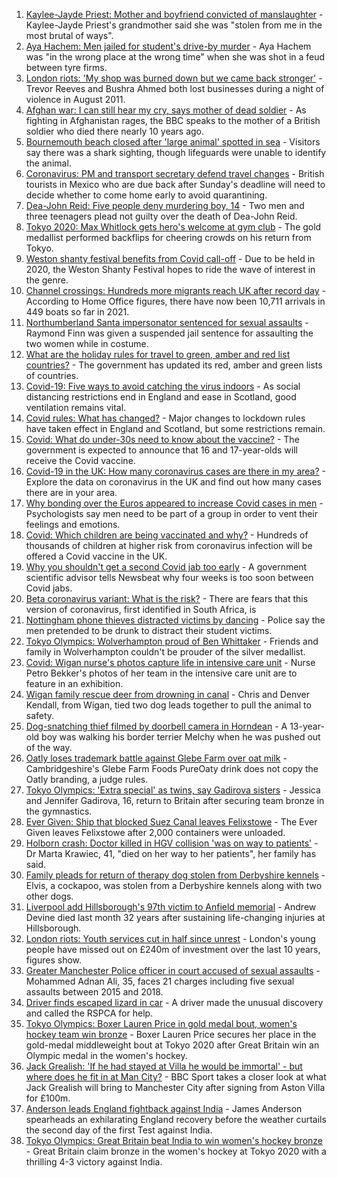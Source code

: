 1. [Kaylee-Jayde Priest: Mother and boyfriend convicted of manslaughter](https://www.bbc.co.uk/news/uk-england-birmingham-58106169) - Kaylee-Jayde Priest's grandmother said she was "stolen from me in the most brutal of ways".
2. [Aya Hachem: Men jailed for student's drive-by murder](https://www.bbc.co.uk/news/uk-england-lancashire-58087826) - Aya Hachem was "in the wrong place at the wrong time" when she was shot in a feud between tyre firms.
3. [London riots: 'My shop was burned down but we came back stronger'](https://www.bbc.co.uk/news/uk-england-london-58031162) - Trevor Reeves and Bushra Ahmed both lost businesses during a night of violence in August 2011.
4. [Afghan war: I can still hear my cry, says mother of dead soldier](https://www.bbc.co.uk/news/uk-58107220) - As fighting in Afghanistan rages, the BBC speaks to the mother of a British soldier who died there nearly 10 years ago.
5. [Bournemouth beach closed after 'large animal' spotted in sea](https://www.bbc.co.uk/news/uk-england-dorset-58090890) - Visitors say there was a shark sighting, though lifeguards were unable to identify the animal.
6. [Coronavirus: PM and transport secretary defend travel changes](https://www.bbc.co.uk/news/uk-58100523) - British tourists in Mexico who are due back after Sunday's deadline will need to decide whether to come home early to avoid quarantining.
7. [Dea-John Reid: Five people deny murdering boy, 14](https://www.bbc.co.uk/news/uk-england-birmingham-58108657) - Two men and three teenagers plead not guilty over the death of Dea-John Reid.
8. [Tokyo 2020: Max Whitlock gets hero's welcome at gym club](https://www.bbc.co.uk/news/uk-england-essex-58031488) - The gold medallist performed backflips for cheering crowds on his return from Tokyo.
9. [Weston shanty festival benefits from Covid call-off](https://www.bbc.co.uk/news/uk-england-somerset-58105110) - Due to be held in 2020, the Weston Shanty Festival hopes to ride the wave of interest in the genre.
10. [Channel crossings: Hundreds more migrants reach UK after record day](https://www.bbc.co.uk/news/uk-england-kent-58100694) - According to Home Office figures, there have now been 10,711 arrivals in 449 boats so far in 2021.
11. [Northumberland Santa impersonator sentenced for sexual assaults](https://www.bbc.co.uk/news/uk-england-tyne-58106725) - Raymond Finn was given a suspended jail sentence for assaulting the two women while in costume.
12. [What are the holiday rules for travel to green, amber and red list countries?](https://www.bbc.co.uk/news/explainers-52544307) - The government has updated its red, amber and green lists of countries.
13. [Covid-19: Five ways to avoid catching the virus indoors](https://www.bbc.co.uk/news/explainers-53917432) - As social distancing restrictions end in England and ease in Scotland, good ventilation remains vital.
14. [Covid rules: What has changed?](https://www.bbc.co.uk/news/explainers-52530518) - Major changes to lockdown rules have taken effect in England and Scotland, but some restrictions remain.
15. [Covid: What do under-30s need to know about the vaccine?](https://www.bbc.co.uk/news/health-57273875) - The government is expected to announce that 16 and 17-year-olds will receive the Covid vaccine.
16. [Covid-19 in the UK: How many coronavirus cases are there in my area?](https://www.bbc.co.uk/news/uk-51768274) - Explore the data on coronavirus in the UK and find out how many cases there are in your area.
17. [Why bonding over the Euros appeared to increase Covid cases in men](https://www.bbc.co.uk/news/health-58015593) - Psychologists say men need to be part of a group in order to vent their feelings and emotions.
18. [Covid: Which children are being vaccinated and why?](https://www.bbc.co.uk/news/health-57888429) - Hundreds of thousands of children at higher risk from coronavirus infection will be offered a Covid vaccine in the UK.
19. [Why you shouldn't get a second Covid jab too early](https://www.bbc.co.uk/news/newsbeat-57682233) - A government scientific advisor tells Newsbeat why four weeks is too soon between Covid jabs.
20. [Beta coronavirus variant: What is the risk?](https://www.bbc.co.uk/news/health-55534727) - There are fears that this version of coronavirus, first identified in South Africa, is
21. [Nottingham phone thieves distracted victims by dancing](https://www.bbc.co.uk/news/uk-england-nottinghamshire-58103794) - Police say the men pretended to be drunk to distract their student victims.
22. [Tokyo Olympics: Wolverhampton proud of Ben Whittaker](https://www.bbc.co.uk/news/uk-england-birmingham-58094358) - Friends and family in Wolverhampton couldn't be prouder of the silver medallist.
23. [Covid: Wigan nurse's photos capture life in intensive care unit](https://www.bbc.co.uk/news/uk-england-manchester-58091299) - Nurse Petro Bekker's photos of her team in the intensive care unit are to feature in an exhibition.
24. [Wigan family rescue deer from drowning in canal](https://www.bbc.co.uk/news/uk-england-manchester-58080726) - Chris and Denver Kendall, from Wigan, tied two dog leads together to pull the animal to safety.
25. [Dog-snatching thief filmed by doorbell camera in Horndean](https://www.bbc.co.uk/news/uk-england-hampshire-58086838) - A 13-year-old boy was walking his border terrier Melchy when he was pushed out of the way.
26. [Oatly loses trademark battle against Glebe Farm over oat milk](https://www.bbc.co.uk/news/uk-england-cambridgeshire-58102252) - Cambridgeshire's Glebe Farm Foods PureOaty drink does not copy the Oatly branding, a judge rules.
27. [Tokyo Olympics: 'Extra special' as twins, say Gadirova sisters](https://www.bbc.co.uk/news/uk-england-beds-bucks-herts-58101556) - Jessica and Jennifer Gadirova, 16, return to Britain after securing team bronze in the gymnastics.
28. [Ever Given: Ship that blocked Suez Canal leaves Felixstowe](https://www.bbc.co.uk/news/uk-england-suffolk-58100664) - The Ever Given leaves Felixstowe after 2,000 containers were unloaded.
29. [Holborn crash: Doctor killed in HGV collision 'was on way to patients'](https://www.bbc.co.uk/news/uk-england-london-58104440) - Dr Marta Krawiec, 41, "died on her way to her patients", her family has said.
30. [Family pleads for return of therapy dog stolen from Derbyshire kennels](https://www.bbc.co.uk/news/uk-england-derbyshire-58104919) - Elvis, a cockapoo, was stolen from a Derbyshire kennels along with two other dogs.
31. [Liverpool add Hillsborough's 97th victim to Anfield memorial](https://www.bbc.co.uk/news/uk-england-merseyside-58099651) - Andrew Devine died last month 32 years after sustaining life-changing injuries at Hillsborough.
32. [London riots: Youth services cut in half since unrest](https://www.bbc.co.uk/news/uk-england-london-58030259) - London's young people have missed out on £240m of investment over the last 10 years, figures show.
33. [Greater Manchester Police officer in court accused of sexual assaults](https://www.bbc.co.uk/news/uk-england-manchester-58102258) - Mohammed Adnan Ali, 35, faces 21 charges including five sexual assaults between 2015 and 2018.
34. [Driver finds escaped lizard in car](https://www.bbc.co.uk/news/uk-england-devon-58099796) - A driver made the unusual discovery and called the RSPCA for help.
35. [Tokyo Olympics: Boxer Lauren Price in gold medal bout, women's hockey team win bronze](https://www.bbc.co.uk/sport/olympics/58111115) - Boxer Lauren Price secures her place in the gold-medal middleweight bout at Tokyo 2020 after Great Britain win an Olympic medal in the women's hockey.
36. [Jack Grealish: 'If he had stayed at Villa he would be immortal' - but where does he fit in at Man City?](https://www.bbc.co.uk/sport/football/58012987) - BBC Sport takes a closer look at what Jack Grealish will bring to Manchester City after signing from Aston Villa for £100m.
37. [Anderson leads England fightback against India](https://www.bbc.co.uk/sport/cricket/58106765) - James Anderson spearheads an exhilarating England recovery before the weather curtails the second day of the first Test against India.
38. [Tokyo Olympics: Great Britain beat India to win women's hockey bronze](https://www.bbc.co.uk/sport/olympics/58110122) - Great Britain claim bronze in the women's hockey at Tokyo 2020 with a thrilling 4-3 victory against India.
